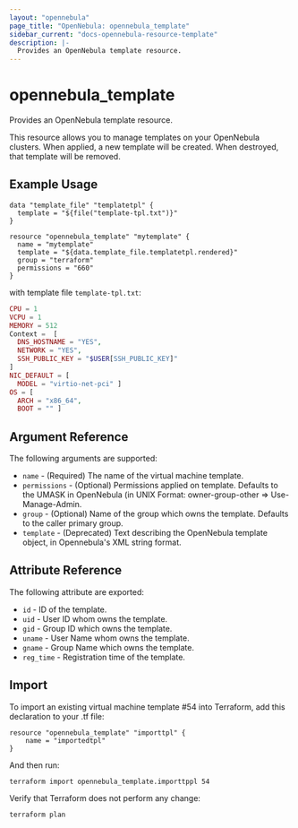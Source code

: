 ```yaml
---
layout: "opennebula"
page_title: "OpenNebula: opennebula_template"
sidebar_current: "docs-opennebula-resource-template"
description: |-
  Provides an OpenNebula template resource.
---
```


# opennebula_template

Provides an OpenNebula template resource.

This resource allows you to manage templates on your OpenNebula clusters. When applied,
a new template will be created. When destroyed, that template will be removed.

## Example Usage

```hcl
data "template_file" "templatetpl" {
  template = "${file("template-tpl.txt")}"
}

resource "opennebula_template" "mytemplate" {
  name = "mytemplate"
  template = "${data.template_file.templatetpl.rendered}"
  group = "terraform"
  permissions = "660"
}
```

with template file `template-tpl.txt`:
```php
CPU = 1
VCPU = 1
MEMORY = 512
Context =  [
  DNS_HOSTNAME = "YES",
  NETWORK = "YES",
  SSH_PUBLIC_KEY = "$USER[SSH_PUBLIC_KEY]"
]
NIC_DEFAULT = [
  MODEL = "virtio-net-pci" ]
OS = [
  ARCH = "x86_64",
  BOOT = "" ]
```

## Argument Reference

The following arguments are supported:

* `name` - (Required) The name of the virtual machine template.
* `permissions` - (Optional) Permissions applied on template. Defaults to the UMASK in OpenNebula (in UNIX Format: owner-group-other => Use-Manage-Admin.
* `group` - (Optional) Name of the group which owns the template. Defaults to the caller primary group.
* `template` - (Deprecated) Text describing the OpenNebula template object, in Opennebula's XML string format.

## Attribute Reference

The following attribute are exported:
* `id` - ID of the template.
* `uid` - User ID whom owns the template.
* `gid` - Group ID which owns the template.
* `uname` - User Name whom owns the template.
* `gname` - Group Name which owns the template.
* `reg_time` - Registration time of the template.

## Import

To import an existing virtual machine template #54 into Terraform, add this declaration to your .tf file:

```hcl
resource "opennebula_template" "importtpl" {
    name = "importedtpl"
}
```

And then run:

```
terraform import opennebula_template.importtppl 54
```

Verify that Terraform does not perform any change:

```
terraform plan
```
